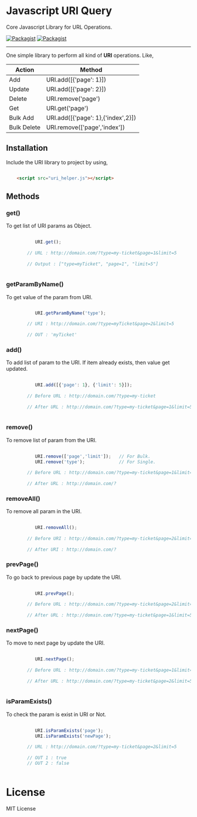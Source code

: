 # Javascript URI Query
Core Javascript Library for URL Operations.

[![Packagist](https://img.shields.io/badge/release-v1.0-blue.svg)](https://github.com/global-source/javascript_uri_query/releases/tag/1.0)
[![Packagist](https://img.shields.io/badge/tests-success-brightgreen.svg)](https://github.com/global-source/javascript_uri_query/releases/tag/1.0)

___

One simple library to perform all kind of **URI** operations. 
Like,
 
 
 Action       | Method
 -------------|-----------------------------------
  Add         | URI.add([{'page': 1}])
  Update      | URI.add([{'page': 2}])
  Delete      | URI.remove('page')
  Get         | URI.get('page')
  Bulk Add    | URI.add([{'page': 1},{'index',2}])
  Bulk Delete | URI.remove(['page','index'])


## Installation

Include the URI library to project by using,

```html

    <script src="uri_helper.js"></script>
```    
    
## Methods
  
  ### get()
  
  To get list of URI params as Object.    
    
```javascript
    
           URI.get();    
        
        // URL : http://domain.com/?type=my-ticket&page=1&limit=5
        
        // Output : ["type=myTicket", "page=1", "limit=5"]
        
```
        

### getParamByName()
  
To get value of the param from URI.
        
```javascript

           URI.getParamByName('type');
        
        // URI : http://domain.com/?type=myTicket&page=2&limit=5
        
        // OUT : 'myTicket'
 ```
        
### add()
  
To add list of param to the URI. If item already exists, then value get updated.    
       
```javascript 
   
           URI.add([{'page': 1}, {'limit': 5}]);
        
        // Before URL : http://domain.com/?type=my-ticket
        
        // After URL : http://domain.com/?type=my-ticket&page=1&limit=5
        
```

### remove()
  
To remove list of param from the URI.
      
```javascript
  
           URI.remove(['page','limit']);   // For Bulk.
           URI.remove('type');             // For Single.   
        
        // Before URL : http://domain.com/?type=my-ticket&page=1&limit=5
        
        // After URL : http://domain.com/?
```        
     
### removeAll()
  
To remove all param in the URI.
       
```javascript
   
           URI.removeAll();
        
        // Before URI : http://domain.com/?type=my-ticket&page=2&limit=5
        
        // After URI : http://domain.com/?
```        
     
### prevPage()
    
To go back to previous page by update the URI.
       
```javascript
   
           URI.prevPage();
        
        // Before URL : http://domain.com/?type=my-ticket&page=2&limit=5
        
        // After URL : http://domain.com/?type=my-ticket&page=1&limit=5
```        
        
### nextPage()
  
To move to next page by update the URI.
        
```javascript
   
           URI.nextPage();
        
        // Before URL : http://domain.com/?type=my-ticket&page=1&limit=5
        
        // After URL : http://domain.com/?type=my-ticket&page=2&limit=5
        
```

### isParamExists()
  
To check the param is exist in URI or Not.
        
```javascript
        
           URI.isParamExists('page');        
           URI.isParamExists('newPage');
        
        // URL : http://domain.com/?type=my-ticket&page=2&limit=5
        
        // OUT 1 : true
        // OUT 2 : false
       
```        
        
# License 
   
   MIT License
